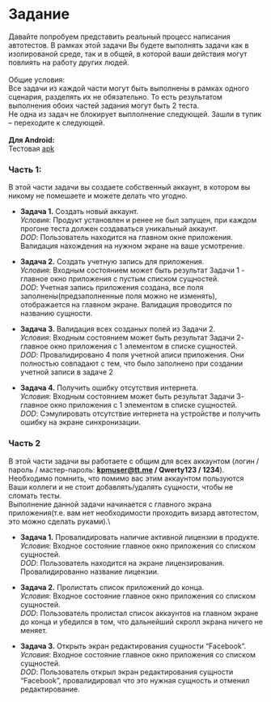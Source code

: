 # Задание
Давайте попробуем представить реальный процесс написания автотестов. В рамках этой задачи Вы будете выполнять задачи как в изолированой среде, так и в общей, в которой ваши действия могут повлиять на работу других людей.\
\
Общие условия:\
Все задачи из каждой части могут быть выполнены в рамках одного сценария, разделять их не обязательно. То есть результатом выполнения обоих частей задания могут быть 2 теста.\
Не одна из задач не блокирует выплолнение следующей. Зашли в тупик – переходите к следующей.\
\
**Для Android:**\
Тестовая [apk](https://box.kaspersky.com/f/0bc92c411cc04e9a8d9e/?dl=1)
### Часть 1:
В этой части задачи вы создаете собственный аккаунт, в котором вы никому не помешаете и можете делать что угодно. 

* **Задача 1.** Создать новый аккаунт.\
*Условия*: Продукт установлен и ренее не был запущен, при каждом прогоне теста должен создаваться уникальный аккаунт.\
*DOD*: Пользователь находится на главном окне приложения. Валидация нахождения на нужном экране на ваше усмотрение.

* **Задача 2.** Создать учетную запись для приложения.\
*Условия*: Входным состоянием может быть результат Задачи 1 - главное окно приложения с пустым списком сущностей.\
*DOD*: Учетная запись приложения создана, все поля заполнены(предзаполненные поля можно не изменять), отображается на главном экране. Валидация проводится по названию сущности.

* **Задача 3.** Валидация всех созданых полей из Задачи 2.\
*Условия*: Входным состоянием может быть результат Задачи 2- главное окно приложения с 1 элементом в списке сущностей.\
*DOD*: Провалидировано 4 поля учетной аписи приложения. Они полностью совпадают с тем, что было заполнено при создании учетной записи в задаче 2

* **Задача 4.** Получить ошибку отсутствия интернета.\
*Условия*: Входным состоянием может быть результат Задачи 3- главное окно приложения с 1 элементом в списке сущностей.\
*DOD*: Сэмулировать отсутствие интернета на устройстве и получить ошибку на экране синхронизации.

### Часть 2
В этой части задачи вы работаете с общим для всех аккаунтом (логин / пароль / мастер-пароль: **kpmuser@tt.me / Qwerty123 / 1234**).\
Необходимо помнить, что помимо вас этим аккаунтом пользуются Ваши коллеги и не стоит добавлять/удалять сущности, чтобы не сломать тесты.\
Выполнение данной задачи начинается с главного экрана приложения(т.е. вам нет необходимости проходить визард автотестом, это можно сделать руками).\

* **Задача 1.** Провалидировать наличие активной лицензии в продукте.\
*Условия*: Входное состояние главное окно приложения со списком сущностей.\
*DOD*: Пользователь находится на экране лицензирования. Провалидированно название лицензии.

* **Задача 2.** Пролистать список приложений до конца.\
*Условия*: Входное состояние главное окно приложения со списком сущностей.\
*DOD*: Пользователь пролистал список аккаунтов на главном экране до конца и убедился в том, что дальнейший скролл экрана ничего не меняет.

* **Задача 3.** Открыть экран редактирования сущности “Facebook”.\
*Условия*: Входное состояние главное окно приложения со списком сущностей.\
*DOD*: Пользователь открыл экран редактирования сущности “Facebook”, провалидировал что это нужная сущность и отменил редактирование.
